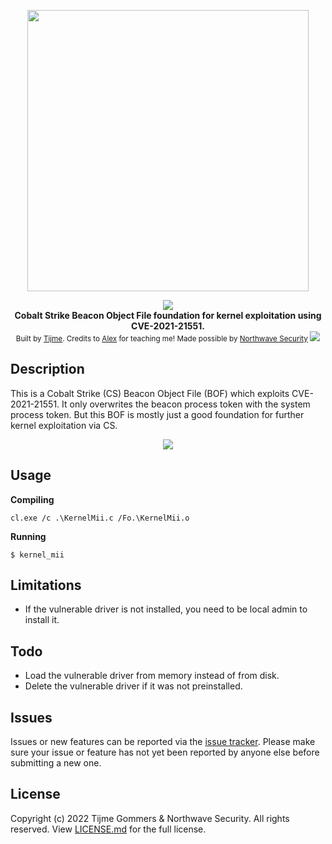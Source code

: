 <p align="center">
    <img src="https://raw.githubusercontent.com/tijme/kernel-mii/master/.github/logo.png" width="450"/>
</p>
<p align="center">
    <a href="https://github.com/tijme/kernel-mii/blob/master/LICENSE.md"><img src="https://raw.finnwea.com/shield/?firstText=Source&secondText=Licensed" /></a>
    <br/>
    <b>Cobalt Strike Beacon Object File foundation for kernel exploitation using CVE-2021-21551.</b>
    <br/>
    <sup>Built by <a href="https://www.linkedin.com/in/tijme/">Tijme</a>. Credits to <a href="https://github.com/lldre">Alex</a> for teaching me! Made possible by <a href="https://northwave-security.com/">Northwave Security</a> <img src="https://raw.githubusercontent.com/tijme/kernel-mii/master/.github/northwave.png"/></sup>
    <br/>
</p>

## Description

This is a Cobalt Strike (CS) Beacon Object File (BOF) which exploits CVE-2021-21551. It only overwrites the beacon process token with the system process token. But this BOF is mostly just a good foundation for further kernel exploitation via CS.

<p align="center">
    <img src="https://raw.githubusercontent.com/tijme/kernel-mii/master/.github/output.png" />
</p>

## Usage

**Compiling**

	cl.exe /c .\KernelMii.c /Fo.\KernelMii.o

**Running**

    $ kernel_mii

## Limitations

* If the vulnerable driver is not installed, you need to be local admin to install it.

## Todo

* Load the vulnerable driver from memory instead of from disk.
* Delete the vulnerable driver if it was not preinstalled.

## Issues

Issues or new features can be reported via the [issue tracker](https://github.com/tijme/kernel-mii/issues). Please make sure your issue or feature has not yet been reported by anyone else before submitting a new one.

## License

Copyright (c) 2022 Tijme Gommers & Northwave Security. All rights reserved. View [LICENSE.md](https://github.com/tijme/kernel-mii/blob/master/LICENSE.md) for the full license.